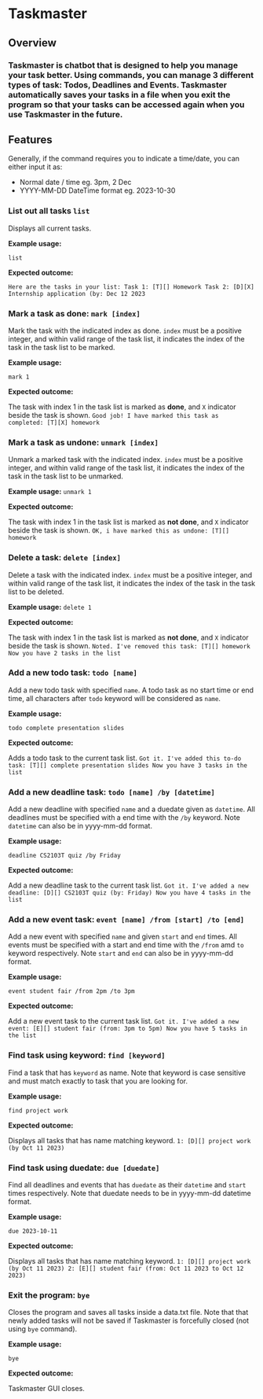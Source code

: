 # Taskmaster

## Overview

### **Taskmaster** is chatbot that is designed to help you manage your task better. Using commands, you can manage 3 different types of task: Todos, Deadlines and Events. Taskmaster automatically saves your tasks in a file when you exit the program so that your tasks can be accessed again when you use Taskmaster in the future.

## Features 

Generally, if the command requires you to indicate a time/date, you can either input it as:
- Normal date / time eg. 3pm, 2 Dec
- YYYY-MM-DD DateTime format eg. 2023-10-30

### List out all tasks `list`
Displays all current tasks.

**Example usage:**

`list`

**Expected outcome:**

`Here are the tasks in your list:
Task 1: [T][] Homework
Task 2: [D][X] Internship application (by: Dec 12 2023`

### Mark a task as done: `mark [index]`
Mark the task with the indicated index as done. `index` must be a positive integer, and within valid range of the task list, it indicates the index of the task in the task list to be marked.

**Example usage:**

`mark 1`

**Expected outcome:**

The task with index 1 in the task list is marked as **done**, and `X` indicator beside the task is shown.
`Good job! I have marked this task as completed:
[T][X] homework`

### Mark a task as undone: `unmark [index]`
Unmark a marked task with the indicated index. `index` must be a positive integer, and within valid range of the task list, it indicates the index of the task in the task list to be unmarked.

**Example usage:**
`unmark 1`

**Expected outcome:**

The task with index 1 in the task list is marked as **not done**, and `X` indicator beside the task is shown.
`OK, i have marked this as undone:
[T][] homework`

### Delete a task: `delete [index]`
Delete a task with the indicated index. `index` must be a positive integer, and within valid range of the task list, it indicates the index of the task in the task list to be deleted.

**Example usage:**
`delete 1`

**Expected outcome:**

The task with index 1 in the task list is marked as **not done**, and `X` indicator beside the task is shown.
`Noted. I've removed this task:
[T][] homework
Now you have 2 tasks in the list`

### Add a new todo task: `todo [name]`
Add a new todo task with specified `name`. A todo task as no start time or end time, all characters after `todo` keyword will be considered as `name`.

**Example usage:**

`todo complete presentation slides`

**Expected outcome:**

Adds a todo task to the current task list.
`Got it. I've added this to-do task:
[T][] complete presentation slides
Now you have 3 tasks in the list`

### Add a new deadline task: `todo [name] /by [datetime]`
Add a new deadline with specified `name` and a duedate given as `datetime`. All deadlines must be specified with a end time with the `/by` keyword. Note `datetime` can also be in yyyy-mm-dd format.

**Example usage:**

`deadline CS2103T quiz /by Friday`

**Expected outcome:**

Add a new deadline task to the current task list.
`Got it. I've added a new deadline:
[D][] CS2103T quiz (by: Friday)
Now you have 4 tasks in the list`

### Add a new event task: `event [name] /from [start] /to [end]`
Add a new event with specified `name` and given `start` and `end` times. All events must be specified with a start and end time with the `/from` amd `to` keyword respectively. Note `start` and `end` can also be in yyyy-mm-dd format.

**Example usage:**

`event student fair /from 2pm /to 3pm`

**Expected outcome:**

Add a new event task to the current task list.
`Got it. I've added a new event:
[E][] student fair (from: 3pm to 5pm)
Now you have 5 tasks in the list`

### Find task using keyword: `find [keyword]`
Find a task that has `keyword` as name. Note that keyword is case sensitive and must match exactly to task that you are looking for.

**Example usage:**

`find project work`

**Expected outcome:**

Displays all tasks that has name matching keyword.
`1: [D][] project work (by Oct 11 2023)`

### Find task using duedate: `due [duedate]`
Find all deadlines and events that has `duedate` as their `datetime` and `start` times respectively. Note that duedate needs to be in yyyy-mm-dd datetime format.

**Example usage:**

`due 2023-10-11`

**Expected outcome:**

Displays all tasks that has name matching keyword.
`1: [D][] project work (by Oct 11 2023)
2: [E][] student fair (from: Oct 11 2023 to Oct 12 2023)`

### Exit the program: `bye`
Closes the program and saves all tasks inside a data.txt file. Note that that newly added tasks will not be saved if Taskmaster is forcefully closed (not using `bye` command).

**Example usage:**

`bye`

**Expected outcome:**

Taskmaster GUI closes.










